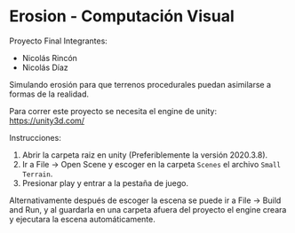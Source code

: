 # Erosion - Computación Visual
Proyecto Final
Integrantes:

- Nicolás Rincón 
- Nicolás Díaz

Simulando erosión para que terrenos procedurales puedan asimilarse a formas de la realidad.


Para correr este proyecto se necesita el engine de unity: https://unity3d.com/

Instrucciones:
1. Abrir la carpeta raiz en unity (Preferiblemente la versión 2020.3.8).
2. Ir a File -> Open Scene y escoger en la carpeta `Scenes` el archivo `Small Terrain`.
3. Presionar play y entrar a la pestaña de juego.

Alternativamente después de escoger la escena se puede ir a File -> Build and Run, y al guardarla en una carpeta afuera del proyecto el engine creara y ejecutara la escena automáticamente.
